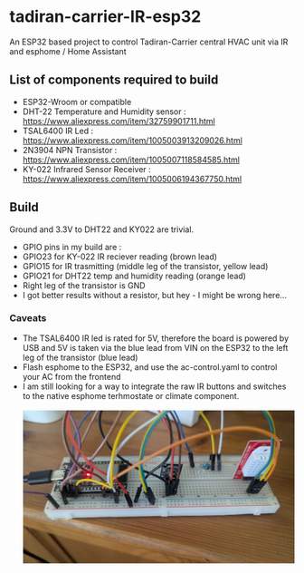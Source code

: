 # tadiran-carrier-IR-esp32
An ESP32 based project to control Tadiran-Carrier central HVAC unit via IR and esphome / Home Assistant

## List of components required to build
* ESP32-Wroom or compatible
* DHT-22 Temperature and Humidity sensor : https://www.aliexpress.com/item/32759901711.html
* TSAL6400 IR Led : https://www.aliexpress.com/item/1005003913209026.html
* 2N3904 NPN Transistor : https://www.aliexpress.com/item/1005007118584585.html
* KY-022 Infrared Sensor Receiver : https://www.aliexpress.com/item/1005006194367750.html

## Build

Ground and 3.3V to DHT22 and KY022 are trivial.
* GPIO pins in my build are :
* GPIO23 for KY-022 IR reciever reading (brown lead)
* GPIO15 for IR trasmitting (middle leg of the transistor, yellow lead)
* GPIO21 for DHT22 temp and humidity reading (orange lead)
* Right leg of the transistor is GND
* I got better results without a resistor, but hey - I might be wrong here...

### Caveats
* The TSAL6400 IR led is rated for 5V, therefore the board is powered by USB and 5V is taken via the blue lead from VIN on the ESP32 to the left leg of the transistor (blue lead)
* Flash esphome to the ESP32, and use the ac-control.yaml to control your AC from the frontend
* I am still looking for a way to integrate the raw IR buttons and switches to the native esphome terhmostate or climate component.
<br><br>
![The project on a breadboard](esp32blaster.jpg)
